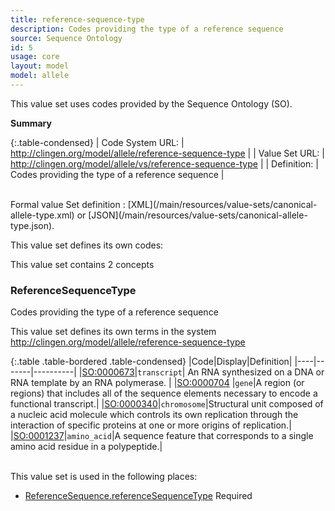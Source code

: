 ```yaml
---
title: reference-sequence-type
description: Codes providing the type of a reference sequence
source: Sequence Ontology
id: 5
usage: core
layout: model
model: allele
---
```


This value set uses codes provided by the Sequence Ontology (SO).


__Summary__

{:.table-condensed}
| Code System URL:  | http://clingen.org/model/allele/reference-sequence-type |
| Value Set URL:  | http://clingen.org/model/allele/vs/reference-sequence-type |
| Definition: | Codes providing the type of a reference sequence |

<br/>
Formal value Set definition : [XML](/main/resources/value-sets/canonical-allele-type.xml) or [JSON](/main/resources/value-sets/canonical-allele-type.json).

This value set defines its own codes:

This value set contains 2 concepts

### ReferenceSequenceType
Codes providing the type of a reference sequence

This value set defines its own terms in the system http://clingen.org/model/allele/reference-sequence-type

{:.table .table-bordered .table-condensed}
|Code|Display|Definition|
|----|-------|----------|
|[SO:0000673](http://www.sequenceontology.org/browser/current_svn/term/SO:0000673)|`transcript`| An RNA synthesized on a DNA or RNA template by an RNA polymerase. |
|[SO:0000704](http://www.sequenceontology.org/browser/current_svn/term/SO:0000704) |`gene`|A region (or regions) that includes all of the sequence elements necessary to encode a functional transcript.|
|[SO:0000340](http://www.sequenceontology.org/browser/current_svn/term/SO:0000340)|`chromosome`|Structural unit composed of a nucleic acid molecule which controls its own replication through the interaction of specific proteins at one or more origins of replication.|
|[SO:0001237](http://www.sequenceontology.org/browser/current_svn/term/SO:0001237)|`amino_acid`|A sequence feature that corresponds to a single amino acid residue in a polypeptide.|


<br/>
This value set is used in the following places:

* [ReferenceSequence.referenceSequenceType](/resource/reference_sequence/index.html) Required
